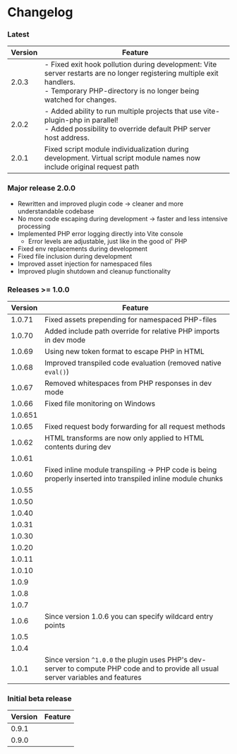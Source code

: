 # Changelog

### Latest

| Version | Feature                                                                                                                                                                                       |
| ------- | --------------------------------------------------------------------------------------------------------------------------------------------------------------------------------------------- |
| 2.0.3   | - Fixed exit hook pollution during development: Vite server restarts are no longer registering multiple exit handlers.<br />- Temporary PHP-directory is no longer being watched for changes. |
| 2.0.2   | - Added ability to run multiple projects that use vite-plugin-php in parallel!<br />- Added possibility to override default PHP server host address.                                              |
| 2.0.1   | Fixed script module individualization during development. Virtual script module names now include original request path                                                                       |

### Major release 2.0.0

-   Rewritten and improved plugin code -> cleaner and more understandable codebase
-   No more code escaping during development -> faster and less intensive processing
-   Implemented PHP error logging directly into Vite console
    -   Error levels are adjustable, just like in the good ol' PHP
-   Fixed env replacements during development
-   Fixed file inclusion during development
-   Improved asset injection for namespaced files
-   Improved plugin shutdown and cleanup functionality

### Releases >= 1.0.0

| Version | Feature                                                                                                                            |
| ------- | ---------------------------------------------------------------------------------------------------------------------------------- |
| 1.0.71  | Fixed assets prepending for namespaced PHP-files                                                                                   |
| 1.0.70  | Added include path override for relative PHP imports in dev mode                                                                   |
| 1.0.69  | Using new token format to escape PHP in HTML                                                                                       |
| 1.0.68  | Improved transpiled code evaluation (removed native `eval()`)                                                                      |
| 1.0.67  | Removed whitespaces from PHP responses in dev mode                                                                                 |
| 1.0.66  | Fixed file monitoring on Windows                                                                                                   |
| 1.0.651 |                                                                                                                                    |
| 1.0.65  | Fixed request body forwarding for all request methods                                                                              |
| 1.0.62  | HTML transforms are now only applied to HTML contents during dev                                                                   |
| 1.0.61  |                                                                                                                                    |
| 1.0.60  | Fixed inline module transpiling -> PHP code is being properly inserted into transpiled inline module chunks                        |
| 1.0.55  |                                                                                                                                    |
| 1.0.50  |                                                                                                                                    |
| 1.0.40  |                                                                                                                                    |
| 1.0.31  |                                                                                                                                    |
| 1.0.30  |                                                                                                                                    |
| 1.0.20  |                                                                                                                                    |
| 1.0.11  |                                                                                                                                    |
| 1.0.10  |                                                                                                                                    |
| 1.0.9   |                                                                                                                                    |
| 1.0.8   |                                                                                                                                    |
| 1.0.7   |                                                                                                                                    |
| 1.0.6   | Since version 1.0.6 you can specify wildcard entry points                                                                          |
| 1.0.5   |                                                                                                                                    |
| 1.0.4   |                                                                                                                                    |
| 1.0.1   | Since version `^1.0.0` the plugin uses PHP's dev-server to compute PHP code and to provide all usual server variables and features |

### Initial beta release

| Version | Feature |
| ------- | ------- |
| 0.9.1   |         |
| 0.9.0   |         |
